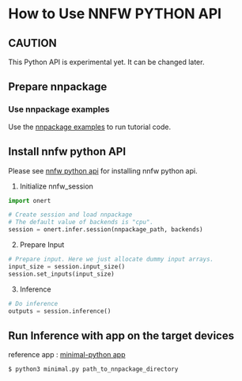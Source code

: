 # How to Use NNFW PYTHON API

## CAUTION

This Python API is experimental yet. It can be changed later.

## Prepare nnpackage

### Use nnpackage examples

Use the [nnpackage examples](https://github.com/Samsung/ONE/tree/master/nnpackage/examples/v1.0.0) to run tutorial code.

## Install nnfw python API

Please see [nnfw python api](https://github.com/SAMSUNG/ONE/tree/master/runtime/infra/python) for installing nnfw python api.

1. Initialize nnfw_session

```python
import onert

# Create session and load nnpackage
# The default value of backends is "cpu".
session = onert.infer.session(nnpackage_path, backends)
```

2. Prepare Input

```python
# Prepare input. Here we just allocate dummy input arrays.
input_size = session.input_size()
session.set_inputs(input_size)
```

3. Inference

```python
# Do inference
outputs = session.inference()
```

## Run Inference with app on the target devices

reference app : [minimal-python app](https://github.com/Samsung/ONE/blob/master/runtime/onert/sample/minimal-python)

```
$ python3 minimal.py path_to_nnpackage_directory
```

